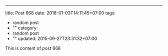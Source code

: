 ---
title: Post 668
date: 2018-01-03T14:11:45+07:00
tags:
  - random post
  - ""
category:
  - random post
  - ""
updated: 2015-09-27T23:31:32+07:00

This is content of post 668